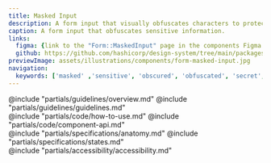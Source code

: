 ```yaml
---
title: Masked Input
description: A form input that visually obfuscates characters to protect sensitive information by replacing them with a shape.
caption: A form input that obfuscates sensitive information.
links:
  figma: {link to the "Form::MaskedInput" page in the components Figma library}
  github: https://github.com/hashicorp/design-system/tree/main/packages/components/addon/components/hds/form/masked-input
previewImage: assets/illustrations/components/form-masked-input.jpg
navigation:
  keywords: ['masked' ,'sensitive', 'obscured', 'obfuscated', 'secret', 'form', 'input', 'textarea']
---
```


<section data-tab="Guidelines">
  @include "partials/guidelines/overview.md"
  @include "partials/guidelines/guidelines.md"
</section>

<section data-tab="Code">
  @include "partials/code/how-to-use.md"
  @include "partials/code/component-api.md"
  <!-- @include "partials/code/showcase.md" -->
</section>

<section data-tab="Specifications">
  @include "partials/specifications/anatomy.md"
  @include "partials/specifications/states.md"
</section>

<section data-tab="Accessibility">
  @include "partials/accessibility/accessibility.md"
</section>